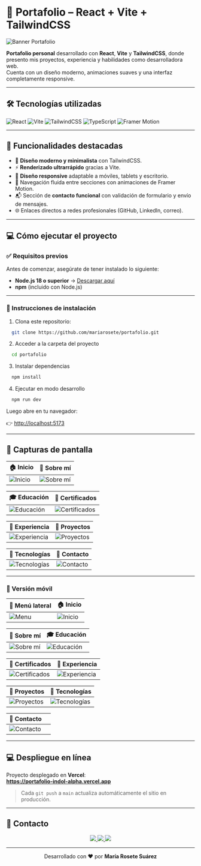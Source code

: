 # 💼 Portafolio – React + Vite + TailwindCSS

![Banner Portafolio](https://github.com/mariarosete/portafolio/blob/main/bannerPortafolio.png?raw=true)

**Portafolio personal** desarrollado con **React**, **Vite** y **TailwindCSS**, donde presento mis proyectos, experiencia y habilidades como desarrolladora web.  
Cuenta con un diseño moderno, animaciones suaves y una interfaz completamente responsive.

---

## 🛠 Tecnologías utilizadas

![React](https://img.shields.io/badge/React-20232A?style=for-the-badge&logo=react&logoColor=61DAFB)
![Vite](https://img.shields.io/badge/Vite-646CFF?style=for-the-badge&logo=vite&logoColor=FFD62E)
![TailwindCSS](https://img.shields.io/badge/TailwindCSS-06B6D4?style=for-the-badge&logo=tailwindcss&logoColor=white)
![TypeScript](https://img.shields.io/badge/TypeScript-3178C6?style=for-the-badge&logo=typescript&logoColor=white)
![Framer Motion](https://img.shields.io/badge/Framer%20Motion-0055FF?style=for-the-badge&logo=framer&logoColor=white)

---

## 🚀 Funcionalidades destacadas

- 🎨 **Diseño moderno y minimalista** con TailwindCSS.  
- ⚡ **Renderizado ultrarrápido** gracias a Vite.  
- 📱 **Diseño responsive** adaptable a móviles, tablets y escritorio.  
- 🧭 Navegación fluida entre secciones con animaciones de Framer Motion.  
- 📬 Sección de **contacto funcional** con validación de formulario y envío de mensajes.  
- 🌐 Enlaces directos a redes profesionales (GitHub, LinkedIn, correo).  

---

## 💻 Cómo ejecutar el proyecto

### ✅ Requisitos previos
Antes de comenzar, asegúrate de tener instalado lo siguiente:

- **Node.js 18 o superior** → [Descargar aquí](https://nodejs.org/)
- **npm** (incluido con Node.js)

---

### 🚀 Instrucciones de instalación

 1. Clona este repositorio:

 ```bash
   git clone https://github.com/mariarosete/portafolio.git
 ```

 2. Acceder a la carpeta del proyecto

 ```bash
   cd portafolio
 ```

 3. Instalar dependencias

 ```bash
   npm install
 ```

 4. Ejecutar en modo desarrollo

 ```bash
   npm run dev
 ```

Luego abre en tu navegador:  

👉 [http://localhost:5173](http://localhost:5173)

---

## 📸 Capturas de pantalla

| 🏠 Inicio | 💼 Sobre mí |
|-----------|-------------|
| ![Inicio](https://github.com/mariarosete/portafolio/blob/main/screenshots/1.png?raw=true) | ![Sobre mí](https://github.com/mariarosete/portafolio/blob/main/screenshots/2.png?raw=true) |

| 🎓 Educación | 🧾 Certificados |
|--------------|----------------|
| ![Educación](https://github.com/mariarosete/portafolio/blob/main/screenshots/2.png?raw=true) | ![Certificados](https://github.com/mariarosete/portafolio/blob/main/screenshots/3.png?raw=true) |

| 💼 Experiencia | 🚀 Proyectos |
|----------------|-------------|
| ![Experiencia](https://github.com/mariarosete/portafolio/blob/main/screenshots/4.png?raw=true) | ![Proyectos](https://github.com/mariarosete/portafolio/blob/main/screenshots/5.png?raw=true) |

| 🧠 Tecnologías | 📩 Contacto |
|----------------|-------------|
| ![Tecnologías](https://github.com/mariarosete/portafolio/blob/main/screenshots/6.png?raw=true) | ![Contacto](https://github.com/mariarosete/portafolio/blob/main/screenshots/7.png?raw=true) |

---

### 📱 Versión móvil

| 📱 Menú lateral | 🏠 Inicio |
|----------------|-----------|
| ![Menu](https://github.com/mariarosete/portafolio/blob/main/screenshots/menu.png?raw=true) | ![Inicio](https://github.com/mariarosete/portafolio/blob/main/screenshots/movil1.png?raw=true) |

| 💼 Sobre mí | 🎓 Educación |
|-------------|-------------|
| ![Sobre mí](https://github.com/mariarosete/portafolio/blob/main/screenshots/movil2.png?raw=true) | ![Educación](https://github.com/mariarosete/portafolio/blob/main/screenshots/movil3.png?raw=true) |

| 📜 Certificados | 💼 Experiencia |
|-----------------|----------------|
| ![Certificados](https://github.com/mariarosete/portafolio/blob/main/screenshots/movil4.png?raw=true) | ![Experiencia](https://github.com/mariarosete/portafolio/blob/main/screenshots/movil5.png?raw=true) |

| 🚀 Proyectos | 🧠 Tecnologías |
|--------------|----------------|
| ![Proyectos](https://github.com/mariarosete/portafolio/blob/main/screenshots/movil6.png?raw=true) | ![Tecnologías](https://github.com/mariarosete/portafolio/blob/main/screenshots/movil7.png?raw=true) |

| 📩 Contacto |  |
|-------------|--|
| ![Contacto](https://github.com/mariarosete/portafolio/blob/main/screenshots/movil8.png?raw=true) |  |

---



## 💻  Despliegue en línea

Proyecto desplegado en **Vercel**:  
**https://portafolio-indol-alpha.vercel.app**

> Cada `git push` a `main` actualiza automáticamente el sitio en producción.

---

## 📩 Contacto

<p align="center">
  <a href="mailto:marlarosete89@gmail.com">
    <img src="https://img.shields.io/badge/Gmail-D14836?style=for-the-badge&logo=gmail&logoColor=white" />
  </a>
  <a href="https://linkedin.com/in/mariarosetesuarez">
    <img src="https://img.shields.io/badge/LinkedIn-0077B5?style=for-the-badge&logo=linkedin&logoColor=white" />
  </a>
  <a href="https://github.com/mariarosete">
    <img src="https://img.shields.io/badge/GitHub-100000?style=for-the-badge&logo=github&logoColor=white" />
  </a>
</p>

---

<p align="center">Desarrollado con ❤️ por <b>María Rosete Suárez</b> </p>





